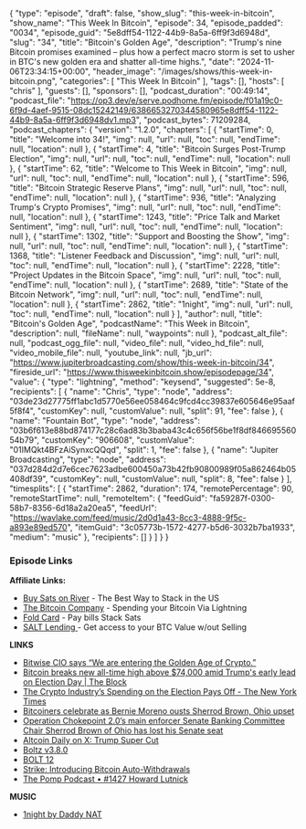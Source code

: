 {
  "type": "episode",
  "draft": false,
  "show_slug": "this-week-in-bitcoin",
  "show_name": "This Week In Bitcoin",
  "episode": 34,
  "episode_padded": "0034",
  "episode_guid": "5e8dff54-1122-44b9-8a5a-6ff9f3d6948d",
  "slug": "34",
  "title": "Bitcoin's Golden Age",
  "description": "Trump's nine Bitcoin promises examined – plus how a perfect macro storm is set to usher in BTC's new golden era and shatter all-time highs.",
  "date": "2024-11-06T23:34:15+00:00",
  "header_image": "/images/shows/this-week-in-bitcoin.png",
  "categories": [
    "This Week In Bitcoin"
  ],
  "tags": [],
  "hosts": [
    "chris"
  ],
  "guests": [],
  "sponsors": [],
  "podcast_duration": "00:49:14",
  "podcast_file": "https://op3.dev/e/serve.podhome.fm/episode/f01a19c0-6f9d-4aef-9515-08dc15242149/6386653270344580965e8dff54-1122-44b9-8a5a-6ff9f3d6948dv1.mp3",
  "podcast_bytes": 71209284,
  "podcast_chapters": {
    "version": "1.2.0",
    "chapters": [
      {
        "startTime": 0,
        "title": "Welcome into 34!",
        "img": null,
        "url": null,
        "toc": null,
        "endTime": null,
        "location": null
      },
      {
        "startTime": 4,
        "title": "Bitcoin Surges Post-Trump Election",
        "img": null,
        "url": null,
        "toc": null,
        "endTime": null,
        "location": null
      },
      {
        "startTime": 62,
        "title": "Welcome to This Week in Bitcoin",
        "img": null,
        "url": null,
        "toc": null,
        "endTime": null,
        "location": null
      },
      {
        "startTime": 596,
        "title": "Bitcoin Strategic Reserve Plans",
        "img": null,
        "url": null,
        "toc": null,
        "endTime": null,
        "location": null
      },
      {
        "startTime": 936,
        "title": "Analyzing Trump's Crypto Promises",
        "img": null,
        "url": null,
        "toc": null,
        "endTime": null,
        "location": null
      },
      {
        "startTime": 1243,
        "title": "Price Talk and Market Sentiment",
        "img": null,
        "url": null,
        "toc": null,
        "endTime": null,
        "location": null
      },
      {
        "startTime": 1302,
        "title": "Support and Boosting the Show",
        "img": null,
        "url": null,
        "toc": null,
        "endTime": null,
        "location": null
      },
      {
        "startTime": 1368,
        "title": "Listener Feedback and Discussion",
        "img": null,
        "url": null,
        "toc": null,
        "endTime": null,
        "location": null
      },
      {
        "startTime": 2228,
        "title": "Project Updates in the Bitcoin Space",
        "img": null,
        "url": null,
        "toc": null,
        "endTime": null,
        "location": null
      },
      {
        "startTime": 2689,
        "title": "State of the Bitcoin Network",
        "img": null,
        "url": null,
        "toc": null,
        "endTime": null,
        "location": null
      },
      {
        "startTime": 2862,
        "title": "1night",
        "img": null,
        "url": null,
        "toc": null,
        "endTime": null,
        "location": null
      }
    ],
    "author": null,
    "title": "Bitcoin's Golden Age",
    "podcastName": "This Week in Bitcoin",
    "description": null,
    "fileName": null,
    "waypoints": null
  },
  "podcast_alt_file": null,
  "podcast_ogg_file": null,
  "video_file": null,
  "video_hd_file": null,
  "video_mobile_file": null,
  "youtube_link": null,
  "jb_url": "https://www.jupiterbroadcasting.com/show/this-week-in-bitcoin/34",
  "fireside_url": "https://www.thisweekinbitcoin.show/episodepage/34",
  "value": {
    "type": "lightning",
    "method": "keysend",
    "suggested": 5e-8,
    "recipients": [
      {
        "name": "Chris",
        "type": "node",
        "address": "03de23d27775ff1abc1d5770e56ee058464c9fcd4cc39837e605646e95aaf5f8f4",
        "customKey": null,
        "customValue": null,
        "split": 91,
        "fee": false
      },
      {
        "name": "Fountain Bot",
        "type": "node",
        "address": "03b6f613e88bd874177c28c6ad83b3baba43c4c656f56be1f8df84669556054b79",
        "customKey": "906608",
        "customValue": "01IMQkt4BFzAiSynxcQQqd",
        "split": 1,
        "fee": false
      },
      {
        "name": "Jupiter Broadcasting",
        "type": "node",
        "address": "037d284d2d7e6cec7623adbe600450a73b42fb90800989f05a862464b05408df39",
        "customKey": null,
        "customValue": null,
        "split": 8,
        "fee": false
      }
    ],
    "timesplits": [
      {
        "startTime": 2862,
        "duration": 174,
        "remotePercentage": 90,
        "remoteStartTime": null,
        "remoteItem": {
          "feedGuid": "fa59287f-0300-58b7-8356-6d18a2a20ea5",
          "feedUrl": "https://wavlake.com/feed/music/2d0d1a43-8cc3-4888-9f5c-a893e89ed570",
          "itemGuid": "3c05773b-1572-4277-b5d6-3032b7ba1933",
          "medium": "music"
        },
        "recipients": []
      }
    ]
  }
}


### Episode Links

**Affiliate Links:**

* [Buy Sats on River](https://river.com/signup?r=3CT4V56E) \- The Best Way to Stack in the US
* [The Bitcoin Company](https://app.thebitcoincompany.com/signup?ref=JUPITER) \- Spending your Bitcoin Via Lightning
* [Fold Card](https://use.foldapp.com/r/XNHPXTFC) \- Pay bills Stack Sats
* [SALT Lending ](https://borrower.saltlending.com/register?referralCode=GkPQdbqWG)\- Get access to your BTC Value w/out Selling

**LINKS**

* [Bitwise CIO says “We are entering the Golden Age of Crypto.”](https://x.com/BitcoinMagazine/status/1854207857190752647)
* [Bitcoin breaks new all-time high above $74,000 amid Trump's early lead on Election Day | The Block](https://www.theblock.co/post/282319/bitcoin-all-time-high)
* [The Crypto Industry’s Spending on the Election Pays Off - The New York Times](https://www.nytimes.com/2024/11/06/technology/crypto-industry-spending-election.html)
* [Bitcoiners celebrate as Bernie Moreno ousts Sherrod Brown, Ohio upset](https://www.cnbc.com/2024/11/05/bitcoiners-celebrate-as-bernie-moreno-ousts-sherrod-brown-ohio-upset.html)
* [Operation Chokepoint 2.0’s main enforcer Senate Banking Committee Chair Sherrod Brown of Ohio has lost his Senate seat](https://x.com/bitcoinnewscom/status/1854021262391284122?t=ASJqAbm5fVHDKeq7CLKqjw)
* [Altcoin Daily on X: Trump Super Cut](https://x.com/AltcoinDailyio/status/1854071062046142628)
* [Boltz v3.8.0 ](https://github.com/BoltzExchange/boltz-backend/releases/tag/v3.8.0)
* [BOLT 12](https://bolt12.org/)
* [Strike: Introducing Bitcoin Auto-Withdrawals](https://x.com/Strike/status/1853839425735630918)
* [The Pomp Podcast • #1427 Howard Lutnick](https://fountain.fm/episode/WDwmxWpLZJgaRrqrGmF3)

**MUSIC**

* [1night by Daddy NAT](https://podcastindex.org/podcast/6751084?episode=18165690894)

